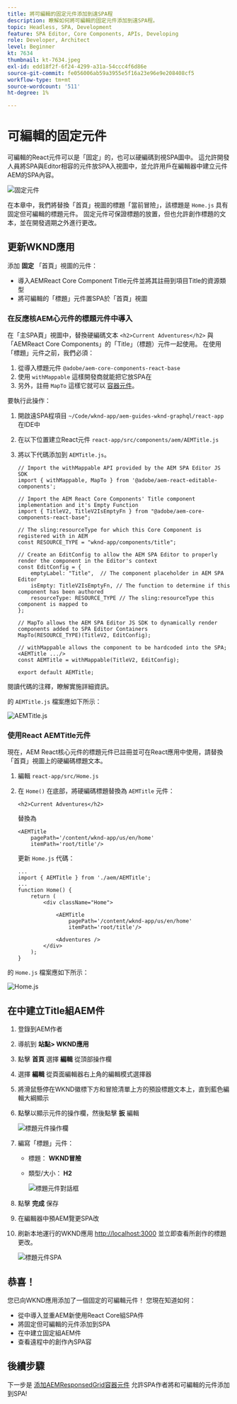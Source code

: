 ```yaml
---
title: 將可編輯的固定元件添加到遠SPA程
description: 瞭解如何將可編輯的固定元件添加到遠SPA程。
topic: Headless, SPA, Development
feature: SPA Editor, Core Components, APIs, Developing
role: Developer, Architect
level: Beginner
kt: 7634
thumbnail: kt-7634.jpeg
exl-id: edd18f2f-6f24-4299-a31a-54ccc4f6d86e
source-git-commit: fe056006ab59a3955e5f16a23e96e9e208408cf5
workflow-type: tm+mt
source-wordcount: '511'
ht-degree: 1%

---
```


# 可編輯的固定元件

可編輯的React元件可以是「固定」的，也可以硬編碼到視SPA圖中。 這允許開發人員將SPA與Editor相容的元件放SPA入視圖中，並允許用戶在編輯器中建立元件AEM的SPA內容。

![固定元件](./assets/spa-fixed-component/intro.png)

在本章中，我們將替換「首頁」視圖的標題「當前冒險」，該標題是 `Home.js` 具有固定但可編輯的標題元件。 固定元件可保證標題的放置，但也允許創作標題的文本，並在開發週期之外進行更改。

## 更新WKND應用

添加 __固定__ 「首頁」視圖的元件：

+ 導入AEMReact Core Component Title元件並將其註冊到項目Title的資源類型
+ 將可編輯的「標題」元件置SPA於「首頁」視圖

### 在反應核AEM心元件的標題元件中導入

在「主SPA頁」視圖中，替換硬編碼文本 `<h2>Current Adventures</h2>` 與「AEMReact Core Components」的「Title」（標題）元件一起使用。 在使用「標題」元件之前，我們必須：

1. 從導入標題元件 `@adobe/aem-core-components-react-base`
1. 使用 `withMappable` 這樣開發商就能把它放SPA在
1. 另外，註冊 `MapTo` 這樣它就可以 [容器元件](./spa-container-component.md)。

要執行此操作：

1. 開啟遠SPA程項目 `~/Code/wknd-app/aem-guides-wknd-graphql/react-app` 在IDE中
1. 在以下位置建立React元件 `react-app/src/components/aem/AEMTitle.js`
1. 將以下代碼添加到 `AEMTitle.js`。

   ```
   // Import the withMappable API provided by the AEM SPA Editor JS SDK
   import { withMappable, MapTo } from '@adobe/aem-react-editable-components';
   
   // Import the AEM React Core Components' Title component implementation and it's Empty Function 
   import { TitleV2, TitleV2IsEmptyFn } from "@adobe/aem-core-components-react-base";
   
   // The sling:resourceType for which this Core Component is registered with in AEM
   const RESOURCE_TYPE = "wknd-app/components/title";
   
   // Create an EditConfig to allow the AEM SPA Editor to properly render the component in the Editor's context
   const EditConfig = {    
       emptyLabel: "Title",  // The component placeholder in AEM SPA Editor
       isEmpty: TitleV2IsEmptyFn, // The function to determine if this component has been authored
       resourceType: RESOURCE_TYPE // The sling:resourceType this component is mapped to
   };
   
   // MapTo allows the AEM SPA Editor JS SDK to dynamically render components added to SPA Editor Containers
   MapTo(RESOURCE_TYPE)(TitleV2, EditConfig);
   
   // withMappable allows the component to be hardcoded into the SPA; <AEMTitle .../>
   const AEMTitle = withMappable(TitleV2, EditConfig);
   
   export default AEMTitle;
   ```

閱讀代碼的注釋，瞭解實施詳細資訊。

的 `AEMTitle.js` 檔案應如下所示：

![AEMTitle.js](./assets/spa-fixed-component/aem-title-js.png)

### 使用React AEMTitle元件

現在，AEM React核心元件的標題元件已註冊並可在React應用中使用，請替換「首頁」視圖上的硬編碼標題文本。

1. 編輯 `react-app/src/Home.js`
1. 在 `Home()` 在底部，將硬編碼標題替換為 `AEMTitle` 元件：

   ```
   <h2>Current Adventures</h2>
   ```

   替換為

   ```
   <AEMTitle
       pagePath='/content/wknd-app/us/en/home' 
       itemPath='root/title'/>
   ```

   更新 `Home.js` 代碼：

   ```
   ...
   import { AEMTitle } from './aem/AEMTitle';
   ...
   function Home() {
       return (
           <div className="Home">
   
               <AEMTitle
                   pagePath='/content/wknd-app/us/en/home' 
                   itemPath='root/title'/>
   
               <Adventures />
           </div>
       );
   }
   ```

的 `Home.js` 檔案應如下所示：

![Home.js](./assets/spa-fixed-component/home-js.png)

## 在中建立Title組AEM件

1. 登錄到AEM作者
1. 導航到 __站點> WKND應用__
1. 點擊 __首頁__ 選擇 __編輯__ 從頂部操作欄
1. 選擇 __編輯__ 從頁面編輯器右上角的編輯模式選擇器
1. 將滑鼠懸停在WKND徽標下方和冒險清單上方的預設標題文本上，直到藍色編輯大綱顯示
1. 點擊以顯示元件的操作欄，然後點擊 __扳__  編輯

   ![標題元件操作欄](./assets/spa-fixed-component/title-action-bar.png)

1. 編寫「標題」元件：
   + 標題： __WKND冒險__
   + 類型/大小： __H2__

      ![標題元件對話框](./assets/spa-fixed-component/title-dialog.png)

1. 點擊 __完成__ 保存
1. 在編輯器中預AEM覽更SPA改
1. 刷新本地運行的WKND應用 [http://localhost:3000](http://localhost:3000) 並立即查看所創作的標題更改。

   ![標題元件SPA](./assets/spa-fixed-component/title-final.png)

## 恭喜！

您已向WKND應用添加了一個固定的可編輯元件！ 您現在知道如何：

+ 從中導入並重AEM新使用React Core組SPA件
+ 將固定但可編輯的元件添加到SPA
+ 在中建立固定組AEM件
+ 查看遠程中的創作內SPA容

## 後續步驟

下一步是 [添加AEMResponsedGrid容器元件](./spa-container-component.md) 允許SPA作者將和可編輯的元件添加到SPA!
